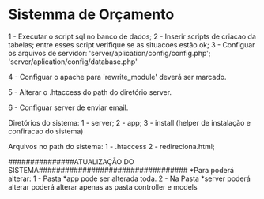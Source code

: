 # Sistemma de Orçamento


1 - Executar  o script sql no banco de dados;
2 - Inserir scripts de criacao da tabelas; entre esses script verifique se as situacoes estão ok;
3 - Configuar os arquivos de servidor:
 	 'server/aplication/config/config.php';
 	 'server/aplication/config/database.php'
     
4 - Configuar o apache para
    'rewrite_module' deverá ser marcado.
    
5 - Alterar o .htaccess do path do diretório server.

6 - Configuar server de enviar email.

Diretórios do sistema:
1 - server;
2 - app;
3 - install (helper de instalação e confiracao do sistema)

Arquivos no path do sistema:
	1 - .htaccess
	2 - redireciona.html;
	
###############ATUALIZAÇÃO DO SISTEMA##################################
*Para  poderá alterar:
	1 - Pasta *app  pode ser alterada toda.
	2 - Na Pasta *server poderá alterar  poderá alterar apenas as pasta controller e models
